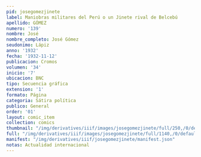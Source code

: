 ```yaml
---
pid: josegomezjinete
label: Maniobras militares del Perú o un Jinete rival de Belcebú
apellido: GÓMEZ
numero: '139'
nombre: José
nombre_completo: José Gómez
seudonimo: Lápiz
anno: '1932'
fecha: '1932-11-12'
publicacion: Cromos
volumen: '34'
inicio: '7'
ubicacion: BNC
tipo: Secuencia gráfica
extension: '1'
formato: Página
categoria: Sátira política
publico: General
order: '01'
layout: comic_item
collection: comics
thumbnail: "/img/derivatives/iiif/images/josegomezjinete/full/250,/0/default.jpg"
full: "/img/derivatives/iiif/images/josegomezjinete/full/1140,/0/default.jpg"
manifest: "/img/derivatives/iiif/josegomezjinete/manifest.json"
notas: Actualidad internacional
---
```

